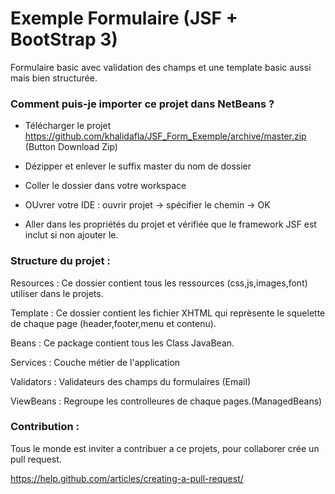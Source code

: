 # Exemple Formulaire (JSF + BootStrap 3)

Formulaire basic avec validation des champs et une template basic aussi mais bien structurée.

### Comment puis-je importer ce projet dans NetBeans ?

- Télécharger le projet https://github.com/khalidafla/JSF_Form_Exemple/archive/master.zip (Button Download Zip)

- Dézipper et enlever le suffix master du nom de dossier

- Coller le dossier dans votre workspace

- OUvrer votre IDE : ouvrir projet -> spécifier le chemin -> OK

- Aller dans les propriétés du projet et vérifiée que le framework JSF est inclut si non ajouter le.

### Structure du projet :

Resources : Ce dossier contient tous les ressources (css,js,images,font) utiliser dans le projets.

Template : Ce dossier contient les fichier XHTML qui reprèsente le squelette de chaque page (header,footer,menu et contenu).

Beans : Ce package contient tous les Class JavaBean.

Services : Couche métier de l'application

Validators : Validateurs des champs du formulaires (Email)

ViewBeans : Regroupe les controlleures de chaque pages.(ManagedBeans)

### Contribution :

Tous le monde est inviter a contribuer a ce projets, pour collaborer crée un pull request.

https://help.github.com/articles/creating-a-pull-request/
